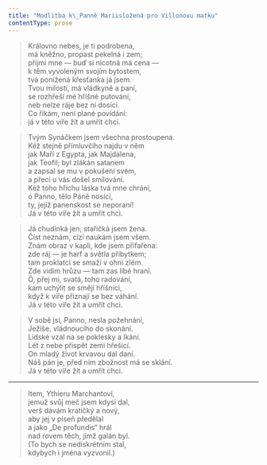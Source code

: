 ```yaml
---
title: "Modlitba k\_Panně Mariisložená pro Villonovu matku"
contentType: prose
---
```


> Královno nebes, je ti podrobena,  
> má kněžno, propast pekelná i zem;  
> přijmi mne — buď si nicotná má cena —  
> k těm vyvoleným svojím bytostem,  
> tvá ponížená křesťanka já jsem.  
> Tvou milostí, má vládkyně a paní,  
> se rozhřeší mé hříšné putování,  
> neb nelze ráje bez ní dosíci.  
> Co říkám, není plané povídání:  
> já v této víře žít a umřít chci.

> Tvým Synáčkem jsem všechna prostoupena.  
> Kéž stejně přímluvčího najdu v něm  
> jak Maří z Egypta, jak Majdalena,  
> jak Teofil; byl zlákán satanem  
> a zapsal se mu v pokušení svém,  
> a přeci u vás došel smilování.  
> Kéž toho hříchu láska tvá mne chrání,  
> ó Panno, tělo Páně nosící,  
> ty, jejíž panenskost se neporaní!  
> Já v této víře žít a umřít chci.

> Já chudinká jen, stařičká jsem žena.  
> Číst neznám, cizí naukám jsem všem.  
> Znám obraz v kapli, kde jsem přifařena:  
> zde ráj — je harf a světla příbytkem;  
> tam proklatci se smaží v ohni zlém.  
> Zde vidím hrůzu — tam zas libé hraní.  
> Ó, přej mi, svatá, toho radování,  
> kam uchýlit se smějí hříšníci,  
> když k víře přiznají se bez váhání.  
> Já v této víře žít a umřít chci.

> V sobě jsi, Panno, nesla požehnání,  
> Ježíše, vládnoucího do skonání.  
> Lidské vzal na se poklesky a lkání.  
> Lét z nebe přispět zemi hřešící.  
> On mladý život krvavou dal daní.  
> Náš pán je, před ním zbožnost má se sklání.  
> Já v této víře žít a umřít chci.



* * *

> Item, Ythieru Marchantovi,  
> jemuž svůj meč jsem kdysi dal,  
> verš dávám kratičký a nový,  
> aby jej v píseň předělal  
> a jako „De profundis“ hrál  
> nad rovem těch, jimž galán byl.  
> (To bych se nediskrétním stal,  
> kdybych i jména vyzvonil.)
